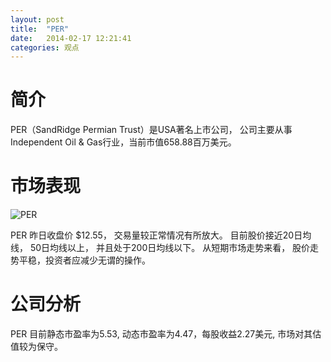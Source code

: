 ```yaml
---
layout: post
title:  "PER"
date:   2014-02-17 12:21:41
categories: 观点
---
```


# 简介
PER（SandRidge Permian Trust）是USA著名上市公司，
公司主要从事Independent Oil & Gas行业，当前市值658.88百万美元。

# 市场表现

![PER](http://finviz.com/chart.ashx?t=PER&ty=c&ta=1&p=d&s=l)

PER 昨日收盘价 $12.55，
交易量较正常情况有所放大。
目前股价接近20日均线，
50日均线以上，
并且处于200日均线以下。
从短期市场走势来看，
股价走势平稳，投资者应减少无谓的操作。

# 公司分析
PER 目前静态市盈率为5.53, 动态市盈率为4.47，每股收益2.27美元,
市场对其估值较为保守。
